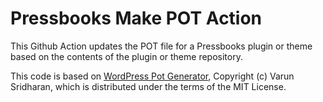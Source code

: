 # Pressbooks Make POT Action

This Github Action updates the POT file for a Pressbooks plugin or theme based on the contents of the plugin or theme repository.

This code is based on [WordPress Pot Generator][action-wp-pot-generator], Copyright (c) Varun Sridharan, which is distributed under the terms of the MIT License.

[action-wp-pot-generator]: https://github.com/varunsridharan/action-wp-pot-generator
